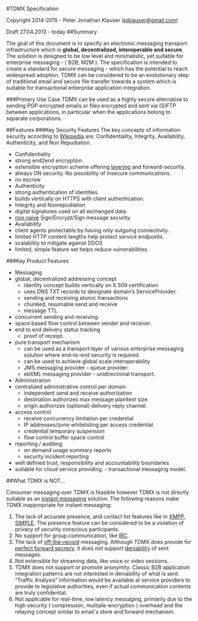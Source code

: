 #TDMX Specification


Copyright 2014-2015 - Peter Jonathan Klauser (pjklauser@gmail.com)

Draft 27.04.2013 - today
##Summary

The goal of this document is to specify an electronic messaging transport infrastructure which is **global, decentralized, interoperable and secure**. The solution is designed  to be low level and minimalistic, yet suitable for enterprise messaging - ( B2B, M2M ). The specification is intended to create a standard for secure messaging - which has the potential to reach widespread adoption. TDMX can be considered to be an evolutionary step of traditional email and secure file transfer towards a system which is suitable for transactional enterprise application integration. 

###Primary Use Case
TDMX can be used as a highly secure alternative to sending PGP encrypted emails or files encrypted and sent via (S)FTP between applications, in particular when the applications belong to separate corporations.

##Features
###Key Security Features
The key concepts of information security according to [Wikipedia](http://en.wikipedia.org/wiki/Information_security#Key_concepts) are: Confidentiality, Integrity, Availability, Authenticity, and Non Repudiation.

- Confidentiality
 - strong end2end encryption. 
 - extensible encryption scheme offering [layering](http://www.ciphersbyritter.com/GLOSSARY.HTM#MultipleEncryption) and forward-security.
 - always ON security. No possibility of insecure communications.
 - no escrow
- Authenticity
 - strong authentication of identities.
 - builds vertically on HTTPS with client authentication.
- Integrity and Nonrepudiation
 - digital signatures used on all exchanged data.
 - [non naive](http://world.std.com/~dtd/sign_encrypt/sign_encrypt7.html) Sign/Encrypt/Sign message security.
- Availability
 - client agents protectable by having only outgoing connectivity.
 - limited HTTP content lengths help protect service endpoints.
 - scalability to mitigate against DDOS
 - limited, simple feature set helps reduce vulnerabilities.

###Key Product Features
- Messaging
 - global, decentralized addressing concept
     - identity concept builds vertically on X.509 certification
     - uses DNS TXT records to designate domain’s ServiceProvider.
     - sending and receiving atomic transactions
     - chunked, resumable send and receive
     - message TTL.
 - concurrent sending and receiving.
 - space based flow control between sender and receiver.
 - end to end delivery status tracking
     - proof of receipt.
 - pure transport mechanism
     - can be used as a transport layer of various enterprise messaging solution where end-to-end security is required.
     - can be used to achieve global scale interoperability
     - JMS messaging provider - queue provider.
     - ebXML messaging provider - unidirectional transport.
- Administration
 - centralized administrative control per domain
     - independent send and receive authorization
     - destination authorizes max message plaintext size.
     - origin authorizes (optional) delivery reply channel.
 - access control
     - receive concurrency limitation per credential
     - IP addresses/zone whitelisting per access credential.
     - credential temporary suspension
     - flow control buffer space control
 - reporting / auditing
     - on demand usage summary reports
     - security incident reporting 
 - well defined trust, responsibility and accountability boundaries 
 - suitable for cloud service providing. - transactional messaging model.

##What TDMX is NOT...

Consumer messaging over TDMX is feasible however TDMX is not directly suitable as an [instant messaging](http://en.wikipedia.org/wiki/Instant_messaging) solution. The following reasons make TDMX inappropriate for instant messaging:



1. The lack of accurate presence, and contact list features like in [XMPP](http://en.wikipedia.org/wiki/Extensible_Messaging_and_Presence_Protocol), [SIMPLE](http://en.wikipedia.org/wiki/SIMPLE). The presence feature can be considered to be a violation of privacy of security conscious participants.
2. No support for group communication, like [IRC](http://en.wikipedia.org/wiki/Internet_Relay_Chat). 
3. The lack of [off-the-record](http://en.wikipedia.org/wiki/Off-the-Record_Messaging) messaging. Although TDMX does provide for [perfect forward secrecy](http://en.wikipedia.org/wiki/Perfect_forward_secrecy), it does not support [deniability](http://en.wikipedia.org/wiki/Deniable_authentication) of sent messages.
4. Not extensible for streaming data, like voice or video sessions.
5. TDMX does not support or promote anonymity. Classic B2B application integration patterns are not interested in deniability of what is sent. “Traffic Analysis” information would be available at service providers to provide to legislative authorities, even if actual communication contents are truly confidential.
6. Not applicable for real-time, low latency messaging, primarily due to the high security ( compression, multiple-encryption ) overhead and the relaying concept similar to email's store and forward mechanism.

